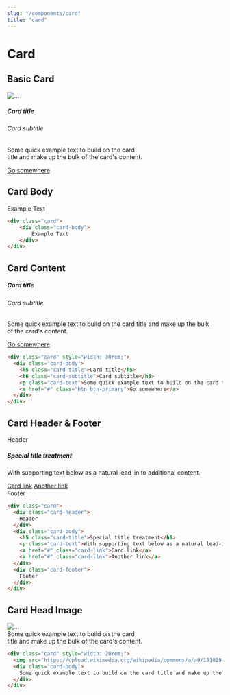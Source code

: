 ```yaml
---
slug: "/components/card"
title: "card"
---
```



# Card



## Basic Card
<div class="card">
<div class="card-body">
	<div class="card" style="width: 20rem;">
	  <img src="https://upload.wikimedia.org/wikipedia/commons/a/a0/181029_IZ%2AONE_Yuri_01.png" class="card-img-top" alt="...">
	  <div class="card-body">
		<h5 class="card-title">Card title</h5>
		<h6 class="card-subtitle">Card subtitle</h6>
		<p class="card-text">Some quick example text to build on the card title and make up the bulk of the card's content.</p>
		<a href="#" class="btn btn-primary">Go somewhere</a>
	  </div>
	</div>

</div>
</div>


## Card Body
<div class="card">
<div class="card-body">
	<div class="card">
		<div class="card-body">
			Example Text
		</div>
	</div>

```html
<div class="card">
	<div class="card-body">
		Example Text
	</div>
</div>
```
</div>
</div>


## Card Content
<div class="card">
<div class="card-body">
	<div class="card" style="width: 30rem;">
	  <div class="card-body">
		<h5 class="card-title">Card title</h5>
		<h6 class="card-subtitle">Card subtitle</h6>
		<p class="card-text">Some quick example text to build on the card title and make up the bulk of the card's content.</p>
		<a href="#" class="btn btn-primary">Go somewhere</a>
	  </div>
	</div>

```html
<div class="card" style="width: 30rem;">
  <div class="card-body">
	<h5 class="card-title">Card title</h5>
	<h6 class="card-subtitle">Card subtitle</h6>
	<p class="card-text">Some quick example text to build on the card title and make up the bulk of the card's content.</p>
	<a href="#" class="btn btn-primary">Go somewhere</a>
  </div>
</div>
```
</div>
</div>


## Card Header & Footer
<div class="card">
<div class="card-body">
	<div class="card">
	  <div class="card-header">
		Header
	  </div>
	  <div class="card-body">
		<h5 class="card-title">Special title treatment</h5>
		<p class="card-text">With supporting text below as a natural lead-in to additional content.</p>
		<a href="#" class="card-link">Card link</a>
		<a href="#" class="card-link">Another link</a>
	  </div>
	  <div class="card-footer">
		Footer
	  </div>
	</div>


```html
<div class="card">
  <div class="card-header">
	Header
  </div>
  <div class="card-body">
	<h5 class="card-title">Special title treatment</h5>
	<p class="card-text">With supporting text below as a natural lead-in to additional content.</p>
	<a href="#" class="card-link">Card link</a>
	<a href="#" class="card-link">Another link</a>
  </div>
  <div class="card-footer">
	Footer
  </div>
</div>
```
</div>
</div>

## Card Head Image
<div class="card">
<div class="card-body">
	<div class="card" style="width: 20rem;">
	  <img src="https://upload.wikimedia.org/wikipedia/commons/a/a0/181029_IZ%2AONE_Yuri_01.png" class="card-img-top" alt="...">
	  <div class="card-body">
		Some quick example text to build on the card title and make up the bulk of the card's content.
	  </div>
	</div>

```html
<div class="card" style="width: 20rem;">
  <img src="https://upload.wikimedia.org/wikipedia/commons/a/a0/181029_IZ%2AONE_Yuri_01.png" class="card-img-top" alt="...">
  <div class="card-body">
	Some quick example text to build on the card title and make up the bulk of the card's content.
  </div>
</div>
```
</div>
</div>
